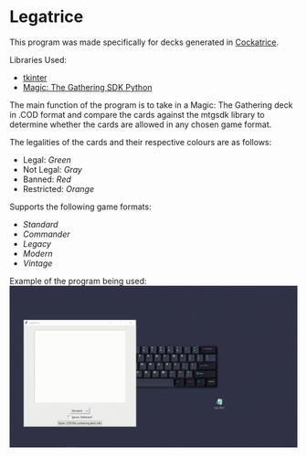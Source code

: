 # Legatrice
This program was made specifically for decks generated in [Cockatrice](https://cockatrice.github.io/).

Libraries Used:
- [tkinter](https://docs.python.org/3/library/tkinter.html)
- [Magic: The Gathering SDK Python](https://github.com/MagicTheGathering/mtg-sdk-python)

The main function of the program is to take in a Magic: The Gathering deck in .COD format and compare the cards against the mtgsdk library to determine whether the cards are allowed in any chosen game format.

The legalities of the cards and their respective colours are as follows:
- Legal: *Green*
- Not Legal: *Gray*
- Banned: *Red*
- Restricted: *Orange*

Supports the following game formats:
- *Standard*
- *Commander*
- *Legacy*
- *Modern*
- *Vintage*

Example of the program being used:
![gif](images/example.gif)
